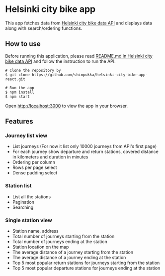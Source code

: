 # Helsinki city bike app

This app fetches data from [Helsinki city bike data API](https://github.com/shimpukka/helsinki-city-bike-app) and displays data along with search/ordering functions.

## How to use
Before running this application, please read [README.md in Helsinki city bike data API](https://github.com/shimpukka/helsinki-city-bike-app) and follow the instruction to run the API.

```
# Clone the repository by
$ git clone https://github.com/shimpukka/helsinki-city-bike-app-react.git

# Run the app
$ npm install
$ npm start
```

Open [http://localhost:3000](http://localhost:3000) to view the app in your browser.

## Features
### Journey list view
- List journeys (For now it list only 10000 journeys from API's first page)
- For each journey show departure and return stations, covered distance in kilometers and duration in minutes
- Ordering per column
- Rows per page select
- Dense padding select

### Station list
- List all the stations
- Pagination
- Searching

### Single station view
- Station name, address
- Total number of journeys starting from the station
- Total number of journeys ending at the station
- Station location on the map
- The average distance of a journey starting from the station
- The average distance of a journey ending at the station
- Top 5 most popular return stations for journeys starting from the station
- Top 5 most popular departure stations for journeys ending at the station
